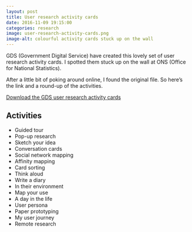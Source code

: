 ```yaml
---
layout: post  
title: User research activity cards
date: 2016-11-09 19:15:00  
categories: research
image: user-research-activity-cards.png
image-alt: colourful activity cards stuck up on the wall
---
```


GDS (Government Digital Service) have created this lovely set of user research activity cards. I spotted them stuck up on the wall at ONS (Office for National Statistics).

After a little bit of poking around online, I found the original file. So here’s the link and a round-up of the activities.

[Download the GDS user research activity cards](https://github.com/alphagov/govdesign/blob/master/Cards_User_Research_Activities.pdf)

## Activities

- Guided tour
- Pop-up research
- Sketch your idea
- Conversation cards
- Social network mapping
- Affinity mapping
- Card sorting
- Think aloud
- Write a diary
- In their environment
- Map your use
- A day in the life
- User persona
- Paper prototyping
- My user journey
- Remote research
